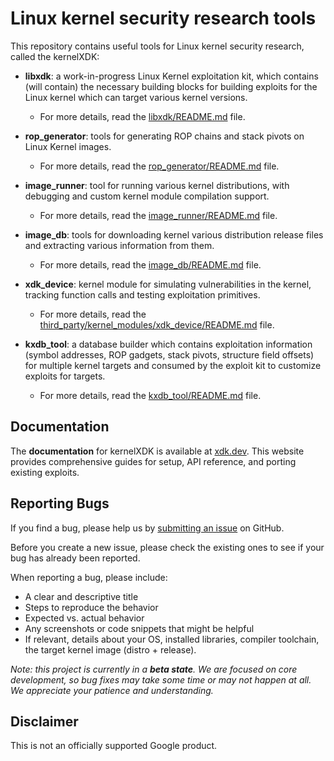 # Linux kernel security research tools

This repository contains useful tools for Linux kernel security research, called the kernelXDK:

* **libxdk**: a work-in-progress Linux Kernel exploitation kit, which contains (will contain) the necessary building blocks for building exploits for the Linux kernel which can target various kernel versions.
   * For more details, read the [libxdk/README.md](libxdk/README.md) file.

* **rop_generator**: tools for generating ROP chains and stack pivots on Linux Kernel images.
   * For more details, read the [rop_generator/README.md](rop_generator/README.md) file.

* **image_runner**: tool for running various kernel distributions, with debugging and custom kernel module compilation support.
   * For more details, read the [image_runner/README.md](image_runner/README.md) file.

* **image_db**: tools for downloading kernel various distribution release files and extracting various information from them.
   * For more details, read the [image_db/README.md](image_db/README.md) file.

* **xdk_device**: kernel module for simulating vulnerabilities in the kernel, tracking function calls and testing exploitation primitives.
   * For more details, read the [third_party/kernel_modules/xdk_device/README.md](third_party/kernel_modules/xdk_device/README.md) file.

* **kxdb_tool**: a database builder which contains exploitation information (symbol addresses, ROP gadgets, stack pivots, structure field offsets) for multiple kernel targets and consumed by the exploit kit to customize exploits for targets.
   * For more details, read the [kxdb_tool/README.md](kxdb_tool/README.md) file.

## Documentation

The **documentation** for kernelXDK is available at [xdk.dev](https://xdk.dev). This website provides comprehensive guides for setup, API reference, and porting existing exploits.

## Reporting Bugs

If you find a bug, please help us by [submitting an issue](https://github.com/google/kernel-research/issues/new) on GitHub.

Before you create a new issue, please check the existing ones to see if your bug has already been reported.

When reporting a bug, please include:
* A clear and descriptive title
* Steps to reproduce the behavior
* Expected vs. actual behavior
* Any screenshots or code snippets that might be helpful
* If relevant, details about your OS, installed libraries, compiler toolchain, the target kernel image (distro + release).

_Note: this project is currently in a **beta state**. We are focused on core development, so bug fixes may take some time or may not happen at all. We appreciate your patience and understanding._

## Disclaimer

This is not an officially supported Google product.
